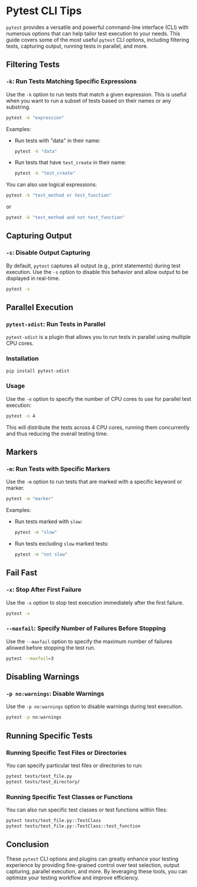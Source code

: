 # Pytest CLI Tips

`pytest` provides a versatile and powerful command-line interface (CLI) with numerous options that can help tailor test execution to your needs. This guide covers some of the most useful `pytest` CLI options, including filtering tests, capturing output, running tests in parallel, and more.

## Filtering Tests

### `-k`: Run Tests Matching Specific Expressions

Use the `-k` option to run tests that match a given expression. This is useful when you want to run a subset of tests based on their names or any substring.

```bash
pytest -k "expression"
```

Examples:

- Run tests with "data" in their name:

  ```bash
  pytest -k "data"
  ```

- Run tests that have `test_create` in their name:

  ```bash
  pytest -k "test_create"
  ```

You can also use logical expressions:

```bash
pytest -k "test_method or test_function"
```

or

```bash
pytest -k "test_method and not test_function"
```

## Capturing Output

### `-s`: Disable Output Capturing

By default, `pytest` captures all output (e.g., print statements) during test execution. Use the `-s` option to disable this behavior and allow output to be displayed in real-time.

```bash
pytest -s
```

## Parallel Execution

### `pytest-xdist`: Run Tests in Parallel

`pytest-xdist` is a plugin that allows you to run tests in parallel using multiple CPU cores.

### Installation

```bash
pip install pytest-xdist
```

### Usage

Use the `-n` option to specify the number of CPU cores to use for parallel test execution:

```bash
pytest -n 4
```

This will distribute the tests across 4 CPU cores, running them concurrently and thus reducing the overall testing time.

## Markers

### `-m`: Run Tests with Specific Markers

Use the `-m` option to run tests that are marked with a specific keyword or marker.

```bash
pytest -m "marker"
```

Examples:

- Run tests marked with `slow`:

  ```bash
  pytest -m "slow"
  ```

- Run tests excluding `slow` marked tests:

  ```bash
  pytest -m "not slow"
  ```

## Fail Fast

### `-x`: Stop After First Failure

Use the `-x` option to stop test execution immediately after the first failure.

```bash
pytest -x
```

### `--maxfail`: Specify Number of Failures Before Stopping

Use the `--maxfail` option to specify the maximum number of failures allowed before stopping the test run.

```bash
pytest --maxfail=3
```

## Disabling Warnings

### `-p no:warnings`: Disable Warnings

Use the `-p no:warnings` option to disable warnings during test execution.

```bash
pytest -p no:warnings
```

## Running Specific Tests

### Running Specific Test Files or Directories

You can specify particular test files or directories to run:

```bash
pytest tests/test_file.py
pytest tests/test_directory/
```

### Running Specific Test Classes or Functions

You can also run specific test classes or test functions within files:

```bash
pytest tests/test_file.py::TestClass
pytest tests/test_file.py::TestClass::test_function
```

## Conclusion

These `pytest` CLI options and plugins can greatly enhance your testing experience by providing fine-grained control over test selection, output capturing, parallel execution, and more. By leveraging these tools, you can optimize your testing workflow and improve efficiency.
